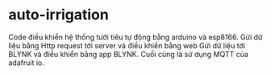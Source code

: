 # auto-irrigation
Code điều khiển hệ thống tưới tiêu tự động bằng arduino và esp8166.
Gửi dữ liệu bằng Http request tới server và điều khiển bằng web
Gửi dữ liệu tới BLYNK và điều khiển bằng app BLYNK.
Cuối cùng là sử dụng MQTT của adafruit io.
